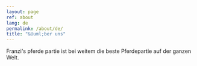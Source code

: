 ```yaml
---
layout: page
ref: about
lang: de
permalink: /about/de/
title: "&Uuml;ber uns"
---
```


Franzi's pferde partie ist bei weitem die beste Pferdepartie auf der ganzen Welt.
